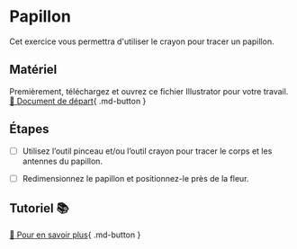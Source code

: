 # Papillon
Cet exercice vous permettra d'utiliser le crayon pour tracer un papillon.    
      

## Matériel

Premièrement, téléchargez et ouvrez ce fichier Illustrator pour votre travail.   
[📁 Document de départ](https://cmontmorency365.sharepoint.com/:u:/s/TIM-582214-Animation2d77/ERWJ2rMCjKNGmAHXZypXpvYBZTtmGwQBeIIbfPrL1GzmnQ?e=dpO6KO){ .md-button }       

      
## Étapes

- [ ] Utilisez l’outil pinceau et/ou l’outil crayon pour tracer le corps et les antennes du papillon.
- [ ] Redimensionnez le papillon et positionnez-le près de la fleur.

      

## Tutoriel 📚
[📖 Pour en savoir plus](https://helpx.adobe.com/ca_fr/illustrator/how-to/create-edit-artwork-with-paintbrush-pencil-tools.html?playlistPath=/services/playlist.helpx/products:SG_ILLUSTRATOR_1_1/learn-path:key-techniques/set-header:drawing/playlist:topic/fr_CA.json){ .md-button }       
